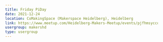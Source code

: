 ```yaml
---
title: Friday PiDay
date: 2021-12-24
location: CoMakingSpace (Makerspace Heidelberg), Heidelberg
link: https://www.meetup.com/Heidelberg-Makers-Meetup/events/pjfhmsyccqbgc/
usergroup: makershd
type: usergroup
---
```

